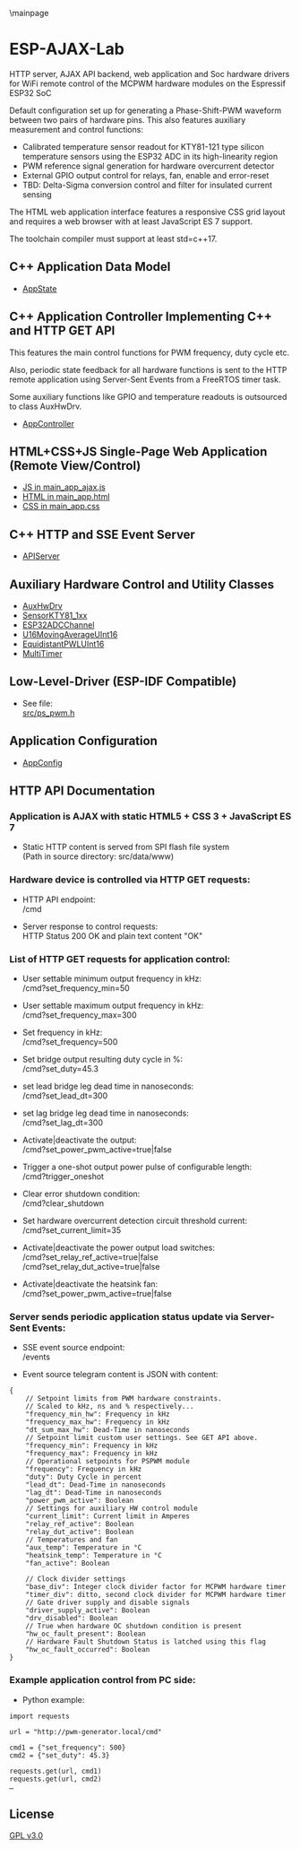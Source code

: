 \mainpage
# ESP-AJAX-Lab
HTTP server, AJAX API backend, web application and Soc hardware drivers
for WiFi remote control of the MCPWM hardware modules on the
Espressif ESP32 SoC

Default configuration set up for generating a Phase-Shift-PWM waveform
between two pairs of hardware pins. This also features auxiliary
measurement and control functions:

* Calibrated temperature sensor readout for KTY81-121 type silicon
  temperature sensors using the ESP32 ADC in its high-linearity region
* PWM reference signal generation for hardware overcurrent detector
* External GPIO output control for relays, fan, enable and error-reset
* TBD: Delta-Sigma conversion control and filter for insulated current
  sensing

The HTML web application interface features a responsive CSS grid layout and
requires a web browser with at least JavaScript ES 7 support.

The toolchain compiler must support at least std=c++17.

## C++ Application Data Model
* [AppState](struct_app_state.html)

## C++ Application Controller Implementing C++ and HTTP GET API
This features the main control functions for PWM frequency, duty cycle etc.

Also, periodic state feedback for all hardware functions is sent to the
HTTP remote application using Server-Sent Events from a FreeRTOS timer task.

Some auxiliary functions like GPIO and temperature readouts is outsourced
to class AuxHwDrv.
* [AppController](class_app_controller.html)

## HTML+CSS+JS Single-Page Web Application (Remote View/Control)
* [JS in main_app_ajax.js](../../src/data/www/main_app_ajax.js)
* [HTML in main_app.html](../../src/data/www/main_app.html)
* [CSS in main_app.css](../../src/data/www/main_app.css)

## C++ HTTP and SSE Event Server
* [APIServer](class_a_p_i_server.html)

## Auxiliary Hardware Control and Utility Classes
* [AuxHwDrv](class_aux_hw_drv.html)
* [SensorKTY81_1xx](class_sensor_k_t_y81__1xx.html)
* [ESP32ADCChannel](class_e_s_p32_a_d_c_channel.html)
* [U16MovingAverageUInt16](class_moving_average_u_int16.html)
* [EquidistantPWLUInt16](class_equidistant_p_w_l_u_int16.html)
* [MultiTimer](class_multi_timer.html)

## Low-Level-Driver (ESP-IDF Compatible)
* See file:<br>
[src/ps_pwm.h](ps__pwm_8h.html)

## Application Configuration
* [AppConfig](struct_app_config.html)


## HTTP API Documentation

### Application is AJAX with static HTML5 + CSS 3 + JavaScript ES 7
* Static HTTP content is served from SPI flash file system<br>
(Path in source directory: src/data/www)

### Hardware device is controlled via HTTP GET requests:
* HTTP API endpoint:<br>
/cmd

* Server response to control requests:<br>
HTTP Status 200 OK and plain text content "OK"

### List of HTTP GET requests for application control:

* User settable minimum output frequency in kHz:<br>
/cmd?set_frequency_min=50

* User settable maximum output frequency in kHz:<br>
/cmd?set_frequency_max=300

* Set frequency in kHz:<br>
/cmd?set_frequency=500

* Set bridge output resulting duty cycle in %:<br>
/cmd?set_duty=45.3

* set lead bridge leg dead time in nanoseconds:<br>
/cmd?set_lead_dt=300

* set lag bridge leg dead time in nanoseconds:<br>
/cmd?set_lag_dt=300

* Activate|deactivate the output:<br>
/cmd?set_power_pwm_active=true|false

* Trigger a one-shot output power pulse of configurable length:<br>
/cmd?trigger_oneshot

* Clear error shutdown condition:<br>
/cmd?clear_shutdown

* Set hardware overcurrent detection circuit threshold current:<br>
/cmd?set_current_limit=35

* Activate|deactivate the power output load switches:<br>
/cmd?set_relay_ref_active=true|false<br>
/cmd?set_relay_dut_active=true|false

* Activate|deactivate the heatsink fan:<br>
/cmd?set_power_pwm_active=true|false

### Server sends periodic application status update via Server-Sent Events:
* SSE event source endpoint:<br>
/events

* Event source telegram content is JSON with content:
```
{
    // Setpoint limits from PWM hardware constraints.
    // Scaled to kHz, ns and % respectively...
    "frequency_min_hw": Frequency in kHz
    "frequency_max_hw": Frequency in kHz
    "dt_sum_max_hw": Dead-Time in nanoseconds
    // Setpoint limit custom user settings. See GET API above.
    "frequency_min": Frequency in kHz
    "frequency_max": Frequency in kHz
    // Operational setpoints for PSPWM module
    "frequency": Frequency in kHz
    "duty": Duty Cycle in percent
    "lead_dt": Dead-Time in nanoseconds
    "lag_dt": Dead-Time in nanoseconds
    "power_pwm_active": Boolean
    // Settings for auxiliary HW control module
    "current_limit": Current limit in Amperes
    "relay_ref_active": Boolean
    "relay_dut_active": Boolean
    // Temperatures and fan
    "aux_temp": Temperature in °C
    "heatsink_temp": Temperature in °C
    "fan_active": Boolean

    // Clock divider settings
    "base_div": Integer clock divider factor for MCPWM hardware timer
    "timer_div": ditto, second clock divider for MCPWM hardware timer
    // Gate driver supply and disable signals
    "driver_supply_active": Boolean
    "drv_disabled": Boolean
    // True when hardware OC shutdown condition is present
    "hw_oc_fault_present": Boolean
    // Hardware Fault Shutdown Status is latched using this flag
    "hw_oc_fault_occurred": Boolean
}
```

### Example application control from PC side:
* Python example:
```
import requests

url = "http://pwm-generator.local/cmd"

cmd1 = {"set_frequency": 500}
cmd2 = {"set_duty": 45.3}

requests.get(url, cmd1)
requests.get(url, cmd2)
…
```

## License
[GPL v3.0](./LICENSE)

